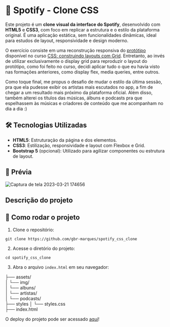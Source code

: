 # 🎵 Spotify - Clone CSS 

Este projeto é um **clone visual da interface do Spotify**, desenvolvido com **HTML5** e **CSS3**, com foco em replicar a estrutura e o estilo da plataforma original. É uma aplicação estática, sem funcionalidades dinâmicas, ideal para estudos de layout, responsividade e design moderno.

O exercício consiste em uma reconstrução responsiva do <a href="https://www.figma.com/file/Cs3tPE5ZrxD7PfaAsK2AMb/Projeto-Grid---Alura-Cast">protótipo</a> disponível no curso <a href="https://cursos.alura.com.br/course/css-construindo-layouts-grid">CSS: construindo layouts com Grid</a>. Entretanto, ao invés de utilizar exclusivamente o display grid para reproduzir o layout do protótipo, como foi feito no curso, decidi aplicar tudo o que eu havia visto nas formações anteriores, como display flex, media queries, entre outros.

Como toque final, me propus o desafio de mudar o estilo da última sessão, pra que ela pudesse exibir os artistas mais escutados no app, a fim de chegar a um resultado mais próximo da plataforma oficial. Além disso, também alterei os títulos das músicas, álbuns e podcasts pra que espelhassem às músicas e criadores de conteúdo que me acompanham no dia a dia :)

## 🛠 Tecnologias Utilizadas

- **HTML5**: Estruturação da página e dos elementos.
- **CSS3**: Estilização, responsividade e layout com Flexbox e Grid.
- **Bootstrap 5** (opcional): Utilizado para agilizar componentes ou estrutura de layout.

## 📸 Prévia

![Captura de tela 2023-03-21 174656](https://user-images.githubusercontent.com/65993692/226736950-57c908b7-5e1b-4e8f-9000-f9c6f1694746.png)

<h2>Descrição do projeto</h2>

## 🚀 Como rodar o projeto


1. Clone o repositório:

```git clone https://github.com/gbr-marques/spotify_css_clone```

2. Acesse o diretório do projeto:

```cd spotify_css_clone```

3. Abra o arquivo ```index.html``` em seu navegador:

├── assets/\
│ └── img/\
│   └── albuns/\
│   └── artistas/\
│   └── podcasts/\
├── styles
│   └── styles.css\
├── index.html

O deploy do projeto pode ser acessado <a target="_blank" href="exercicio-css-spotify.vercel.app" target="_blank" >aqui</a>!


